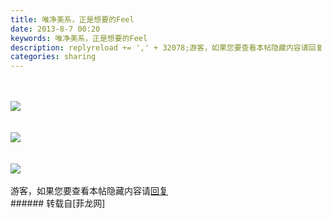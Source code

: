 ```yaml
---
title: 唯净美系，正是想要的Feel
date: 2013-8-7 00:20
keywords: 唯净美系，正是想要的Feel
description: replyreload += ',' + 32078;游客，如果您要查看本帖隐藏内容请回复
categories: sharing
---
```

<td class="t_f" id="postmessage_32078">

<script type="5efaf2413da3188cef2e2658-text/javascript">replyreload += ',' + 32078;</script><br/>
<br/>

<img aid="12241" data-cf-modified-5efaf2413da3188cef2e2658-="" file="data/attachment/forum/201308/07/002017iwwycwznkj33dqpc.jpg.thumb.jpg" id="aimg_12241" inpost="1" onclick="" onmouseover="" src="http://www.flw.ph/data/attachment/forum/201308/07/002017iwwycwznkj33dqpc.jpg" style="cursor:pointer" zoomfile="data/attachment/forum/201308/07/002017iwwycwznkj33dqpc.jpg"/>


<br/>
<br/>
<br/>

<img aid="12242" data-cf-modified-5efaf2413da3188cef2e2658-="" file="data/attachment/forum/201308/07/002017deeedf3zwflfz994.jpg.thumb.jpg" id="aimg_12242" inpost="1" onclick="" onmouseover="" src="http://www.flw.ph/data/attachment/forum/201308/07/002017deeedf3zwflfz994.jpg" style="cursor:pointer" zoomfile="data/attachment/forum/201308/07/002017deeedf3zwflfz994.jpg"/>


<br/>
<br/>
<br/>

<img aid="12243" data-cf-modified-5efaf2413da3188cef2e2658-="" file="data/attachment/forum/201308/07/002017tjk2vvfo2lseljxv.jpg.thumb.jpg" id="aimg_12243" inpost="1" onclick="" onmouseover="" src="http://www.flw.ph/data/attachment/forum/201308/07/002017tjk2vvfo2lseljxv.jpg" style="cursor:pointer" zoomfile="data/attachment/forum/201308/07/002017tjk2vvfo2lseljxv.jpg"/>


<br/>
<br/>
<div class="locked">游客，如果您要查看本帖隐藏内容请<a data-cf-modified-5efaf2413da3188cef2e2658-="" href="forum.php?mod=post&amp;action=reply&amp;fid=47&amp;tid=5455" onclick="if (!window.__cfRLUnblockHandlers) return false; showWindow('reply', this.href)">回复</a></div></td>
###### 转载自[菲龙网]